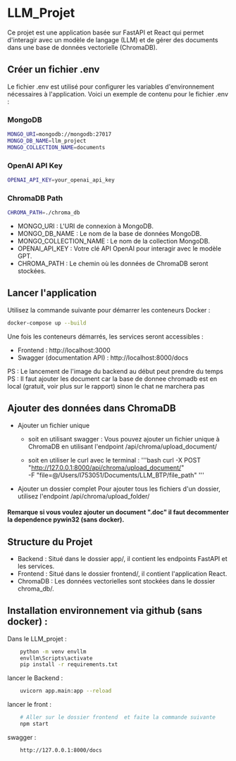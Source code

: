 # LLM_Projet 

Ce projet est une application basée sur FastAPI et React qui permet d'interagir avec un modèle de langage (LLM) et de gérer des documents dans une base de données vectorielle (ChromaDB).

## Créer un fichier .env 
Le fichier .env est utilisé pour configurer les variables d'environnement nécessaires à l'application. Voici un exemple de contenu pour le fichier .env :

### MongoDB
```bash
MONGO_URI=mongodb://mongodb:27017
MONGO_DB_NAME=llm_project
MONGO_COLLECTION_NAME=documents
```
### OpenAI API Key
```bash
OPENAI_API_KEY=your_openai_api_key
```

### ChromaDB Path
```bash
CHROMA_PATH=./chroma_db
```
- MONGO_URI : L'URI de connexion à MongoDB.
- MONGO_DB_NAME : Le nom de la base de données MongoDB.
- MONGO_COLLECTION_NAME : Le nom de la collection MongoDB.
- OPENAI_API_KEY : Votre clé API OpenAI pour interagir avec le modèle GPT.
- CHROMA_PATH : Le chemin où les données de ChromaDB seront stockées.

## Lancer l'application
Utilisez la commande suivante pour démarrer les conteneurs Docker :
```bash
docker-compose up --build
```
Une fois les conteneurs démarrés, les services seront accessibles :

- Frontend : http://localhost:3000
- Swagger (documentation API) : http://localhost:8000/docs

PS : Le lancement de l'image du backend au début peut prendre du temps
PS : Il faut ajouter les document car la base de donnee chromadb est en local (gratuit, voir plus sur le rapport) sinon le chat ne marchera pas

## Ajouter des données dans ChromaDB
-  Ajouter un fichier unique
    - soit en utilisant swagger : 
        Vous pouvez ajouter un fichier unique à ChromaDB en utilisant l'endpoint /api/chroma/upload_document/

    - soit en utiliser le curl avec le terminal : 
        '''bash
            curl -X POST "http://127.0.0.1:8000/api/chroma/upload_document/" \
            -F "file=@/Users/I753051/Documents/LLM_BTP/file_path"
     '''

-  Ajouter un dossier complet
Pour ajouter tous les fichiers d'un dossier, utilisez l'endpoint /api/chroma/upload_folder/

#### Remarque si vous voulez ajouter un document ".doc" il faut decommenter la dependence pywin32 (sans docker). 

## Structure du Projet
- Backend : Situé dans le dossier app/, il contient les endpoints FastAPI et les services.
- Frontend : Situé dans le dossier frontend/, il contient l'application React.
- ChromaDB : Les données vectorielles sont stockées dans le dossier chroma_db/.

## Installation environnement via github (sans docker) :

Dans le LLM_projet : 
```bash
    python -m venv envllm 
    envllm\Scripts\activate
    pip install -r requirements.txt
```
lancer le Backend : 
```bash
    uvicorn app.main:app --reload
```
lancer le front : 
```bash
    # Aller sur le dossier frontend  et faite la commande suivante 
    npm start
```
swagger :
``` bash 
    http://127.0.0.1:8000/docs